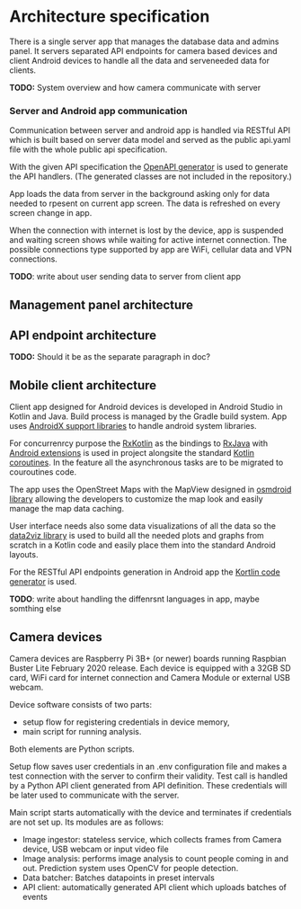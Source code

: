 # Architecture specification

There is a single server app that manages the database data and admins panel. It servers separated API endpoints for camera based devices and client Android devices to handle all the data and serveneeded data for clients.

**TODO:** System overview and how camera communicate with server

### Server and Android app communication
Communication between server and android app is handled via RESTful API which is built based on server data model and served as the public api.yaml file with the whole public api specification.

With the given API specification the [OpenAPI generator](https://github.com/OpenAPITools/openapi-generator) is used to generate the API handlers. (The generated classes are not included in the repository.)

App loads the data from server in the background asking only for data needed to rpesent on current app screen. The data is refreshed on every screen change in app.

When the connection with internet is lost by the device, app is suspended and waiting screen shows while waiting for active internet connection. The possible connections type supported by app are WiFi, cellular data and VPN connections.

**TODO**: write about user sending data to server from client app

## Management panel architecture

## API endpoint architecture 

**TODO:** Should it be as the separate paragraph in doc?

## Mobile client architecture

Client app designed for Android devices is developed in Android Studio in Kotlin and Java. Build process is managed by the Gradle build system. App uses [AndroidX support libraries](https://developer.android.com/jetpack/androidx) to handle android system libraries.

For concurrenrcy purpose the [RxKotlin](https://github.com/ReactiveX/RxKotlin) as the bindings to [RxJava](https://github.com/ReactiveX/RxJava) with [Android extensions](https://github.com/ReactiveX/RxAndroid) is used in project alongsite the standard [Kotlin coroutines](https://kotlinlang.org/docs/reference/coroutines/coroutines-guide.html). In the feature all the asynchronous tasks are to be migrated to couroutines code. 

The app uses the OpenStreet Maps with the MapView designed in [osmdroid library](https://github.com/osmdroid/osmdroid) allowing the developers to customize the map look and easily manage the map data caching.

User interface needs also some data visualizations of all the data so the [data2viz library](https://github.com/data2viz/data2viz) is used to build all the needed plots and graphs from scratch in a Kotlin code and easily place them into the standard Android layouts.

For the RESTful API endpoints generation in Android app the [Kortlin code generator](https://github.com/OpenAPITools/openapi-generator/blob/master/docs/generators/kotlin.md) is used.

**TODO**: write about handling the diffenrsnt languages in app, maybe somthing else

## Camera devices

Camera devices are Raspberry Pi 3B+ (or newer) boards running Raspbian Buster Lite February 2020 release. Each device is equipped with a 32GB SD card, WiFi card for internet connection and Camera Module or external USB webcam.  

Device software consists of two parts:

* setup flow for registering credentials in device memory,
* main script for running analysis.

Both elements are Python scripts.

Setup flow saves user credentials in an .env configuration file and makes a test connection with the server to confirm their validity. Test call is handled by a Python API client generated from API definition. These credentials will be later used to communicate with the server.

Main script starts automatically with the device and terminates if credentials are not set up. Its modules are as follows:

* Image ingestor: stateless service, which collects frames from Camera device, USB webcam or input video file
* Image analysis: performs image analysis to count people coming in and out. Prediction system uses OpenCV for people detection.
* Data batcher: Batches datapoints in preset intervals
* API client: automatically generated API client which uploads batches of events
